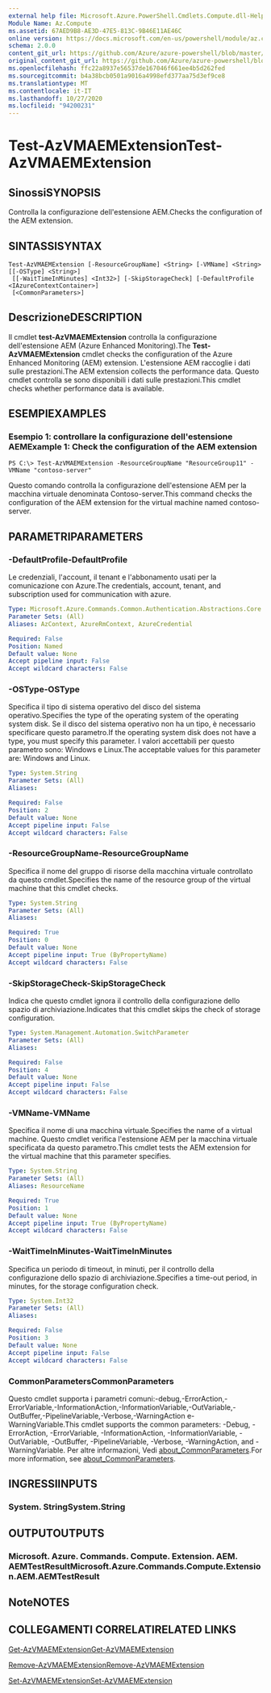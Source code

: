 ```yaml
---
external help file: Microsoft.Azure.PowerShell.Cmdlets.Compute.dll-Help.xml
Module Name: Az.Compute
ms.assetid: 67AED9B8-AE3D-47E5-813C-9B46E11AE46C
online version: https://docs.microsoft.com/en-us/powershell/module/az.compute/test-azvmaemextension
schema: 2.0.0
content_git_url: https://github.com/Azure/azure-powershell/blob/master/src/Compute/Compute/help/Test-AzVMAEMExtension.md
original_content_git_url: https://github.com/Azure/azure-powershell/blob/master/src/Compute/Compute/help/Test-AzVMAEMExtension.md
ms.openlocfilehash: ffc22a8937e56537de167046f661ee4b5d262fed
ms.sourcegitcommit: b4a38bcb0501a9016a4998efd377aa75d3ef9ce8
ms.translationtype: MT
ms.contentlocale: it-IT
ms.lasthandoff: 10/27/2020
ms.locfileid: "94200231"
---
```

# <span data-ttu-id="4196d-101">Test-AzVMAEMExtension</span><span class="sxs-lookup"><span data-stu-id="4196d-101">Test-AzVMAEMExtension</span></span>

## <span data-ttu-id="4196d-102">Sinossi</span><span class="sxs-lookup"><span data-stu-id="4196d-102">SYNOPSIS</span></span>
<span data-ttu-id="4196d-103">Controlla la configurazione dell'estensione AEM.</span><span class="sxs-lookup"><span data-stu-id="4196d-103">Checks the configuration of the AEM extension.</span></span>

## <span data-ttu-id="4196d-104">SINTASSI</span><span class="sxs-lookup"><span data-stu-id="4196d-104">SYNTAX</span></span>

```
Test-AzVMAEMExtension [-ResourceGroupName] <String> [-VMName] <String> [[-OSType] <String>]
 [[-WaitTimeInMinutes] <Int32>] [-SkipStorageCheck] [-DefaultProfile <IAzureContextContainer>]
 [<CommonParameters>]
```

## <span data-ttu-id="4196d-105">Descrizione</span><span class="sxs-lookup"><span data-stu-id="4196d-105">DESCRIPTION</span></span>
<span data-ttu-id="4196d-106">Il cmdlet **test-AzVMAEMExtension** controlla la configurazione dell'estensione AEM (Azure Enhanced Monitoring).</span><span class="sxs-lookup"><span data-stu-id="4196d-106">The **Test-AzVMAEMExtension** cmdlet checks the configuration of the Azure Enhanced Monitoring (AEM) extension.</span></span>
<span data-ttu-id="4196d-107">L'estensione AEM raccoglie i dati sulle prestazioni.</span><span class="sxs-lookup"><span data-stu-id="4196d-107">The AEM extension collects the performance data.</span></span>
<span data-ttu-id="4196d-108">Questo cmdlet controlla se sono disponibili i dati sulle prestazioni.</span><span class="sxs-lookup"><span data-stu-id="4196d-108">This cmdlet checks whether performance data is available.</span></span>

## <span data-ttu-id="4196d-109">ESEMPI</span><span class="sxs-lookup"><span data-stu-id="4196d-109">EXAMPLES</span></span>

### <span data-ttu-id="4196d-110">Esempio 1: controllare la configurazione dell'estensione AEM</span><span class="sxs-lookup"><span data-stu-id="4196d-110">Example 1: Check the configuration of the AEM extension</span></span>
```
PS C:\> Test-AzVMAEMExtension -ResourceGroupName "ResourceGroup11" -VMName "contoso-server"
```

<span data-ttu-id="4196d-111">Questo comando controlla la configurazione dell'estensione AEM per la macchina virtuale denominata Contoso-server.</span><span class="sxs-lookup"><span data-stu-id="4196d-111">This command checks the configuration of the AEM extension for the virtual machine named contoso-server.</span></span>

## <span data-ttu-id="4196d-112">PARAMETRI</span><span class="sxs-lookup"><span data-stu-id="4196d-112">PARAMETERS</span></span>

### <span data-ttu-id="4196d-113">-DefaultProfile</span><span class="sxs-lookup"><span data-stu-id="4196d-113">-DefaultProfile</span></span>
<span data-ttu-id="4196d-114">Le credenziali, l'account, il tenant e l'abbonamento usati per la comunicazione con Azure.</span><span class="sxs-lookup"><span data-stu-id="4196d-114">The credentials, account, tenant, and subscription used for communication with azure.</span></span>

```yaml
Type: Microsoft.Azure.Commands.Common.Authentication.Abstractions.Core.IAzureContextContainer
Parameter Sets: (All)
Aliases: AzContext, AzureRmContext, AzureCredential

Required: False
Position: Named
Default value: None
Accept pipeline input: False
Accept wildcard characters: False
```

### <span data-ttu-id="4196d-115">-OSType</span><span class="sxs-lookup"><span data-stu-id="4196d-115">-OSType</span></span>
<span data-ttu-id="4196d-116">Specifica il tipo di sistema operativo del disco del sistema operativo.</span><span class="sxs-lookup"><span data-stu-id="4196d-116">Specifies the type of the operating system of the operating system disk.</span></span>
<span data-ttu-id="4196d-117">Se il disco del sistema operativo non ha un tipo, è necessario specificare questo parametro.</span><span class="sxs-lookup"><span data-stu-id="4196d-117">If the operating system disk does not have a type, you must specify this parameter.</span></span>
<span data-ttu-id="4196d-118">I valori accettabili per questo parametro sono: Windows e Linux.</span><span class="sxs-lookup"><span data-stu-id="4196d-118">The acceptable values for this parameter are: Windows and Linux.</span></span>

```yaml
Type: System.String
Parameter Sets: (All)
Aliases:

Required: False
Position: 2
Default value: None
Accept pipeline input: False
Accept wildcard characters: False
```

### <span data-ttu-id="4196d-119">-ResourceGroupName</span><span class="sxs-lookup"><span data-stu-id="4196d-119">-ResourceGroupName</span></span>
<span data-ttu-id="4196d-120">Specifica il nome del gruppo di risorse della macchina virtuale controllato da questo cmdlet.</span><span class="sxs-lookup"><span data-stu-id="4196d-120">Specifies the name of the resource group of the virtual machine that this cmdlet checks.</span></span>

```yaml
Type: System.String
Parameter Sets: (All)
Aliases:

Required: True
Position: 0
Default value: None
Accept pipeline input: True (ByPropertyName)
Accept wildcard characters: False
```

### <span data-ttu-id="4196d-121">-SkipStorageCheck</span><span class="sxs-lookup"><span data-stu-id="4196d-121">-SkipStorageCheck</span></span>
<span data-ttu-id="4196d-122">Indica che questo cmdlet ignora il controllo della configurazione dello spazio di archiviazione.</span><span class="sxs-lookup"><span data-stu-id="4196d-122">Indicates that this cmdlet skips the check of storage configuration.</span></span>

```yaml
Type: System.Management.Automation.SwitchParameter
Parameter Sets: (All)
Aliases:

Required: False
Position: 4
Default value: None
Accept pipeline input: False
Accept wildcard characters: False
```

### <span data-ttu-id="4196d-123">-VMName</span><span class="sxs-lookup"><span data-stu-id="4196d-123">-VMName</span></span>
<span data-ttu-id="4196d-124">Specifica il nome di una macchina virtuale.</span><span class="sxs-lookup"><span data-stu-id="4196d-124">Specifies the name of a virtual machine.</span></span>
<span data-ttu-id="4196d-125">Questo cmdlet verifica l'estensione AEM per la macchina virtuale specificata da questo parametro.</span><span class="sxs-lookup"><span data-stu-id="4196d-125">This cmdlet tests the AEM extension for the virtual machine that this parameter specifies.</span></span>

```yaml
Type: System.String
Parameter Sets: (All)
Aliases: ResourceName

Required: True
Position: 1
Default value: None
Accept pipeline input: True (ByPropertyName)
Accept wildcard characters: False
```

### <span data-ttu-id="4196d-126">-WaitTimeInMinutes</span><span class="sxs-lookup"><span data-stu-id="4196d-126">-WaitTimeInMinutes</span></span>
<span data-ttu-id="4196d-127">Specifica un periodo di timeout, in minuti, per il controllo della configurazione dello spazio di archiviazione.</span><span class="sxs-lookup"><span data-stu-id="4196d-127">Specifies a time-out period, in minutes, for the storage configuration check.</span></span>

```yaml
Type: System.Int32
Parameter Sets: (All)
Aliases:

Required: False
Position: 3
Default value: None
Accept pipeline input: False
Accept wildcard characters: False
```

### <span data-ttu-id="4196d-128">CommonParameters</span><span class="sxs-lookup"><span data-stu-id="4196d-128">CommonParameters</span></span>
<span data-ttu-id="4196d-129">Questo cmdlet supporta i parametri comuni:-debug,-ErrorAction,-ErrorVariable,-InformationAction,-InformationVariable,-OutVariable,-OutBuffer,-PipelineVariable,-Verbose,-WarningAction e-WarningVariable.</span><span class="sxs-lookup"><span data-stu-id="4196d-129">This cmdlet supports the common parameters: -Debug, -ErrorAction, -ErrorVariable, -InformationAction, -InformationVariable, -OutVariable, -OutBuffer, -PipelineVariable, -Verbose, -WarningAction, and -WarningVariable.</span></span> <span data-ttu-id="4196d-130">Per altre informazioni, Vedi [about_CommonParameters](http://go.microsoft.com/fwlink/?LinkID=113216).</span><span class="sxs-lookup"><span data-stu-id="4196d-130">For more information, see [about_CommonParameters](http://go.microsoft.com/fwlink/?LinkID=113216).</span></span>

## <span data-ttu-id="4196d-131">INGRESSI</span><span class="sxs-lookup"><span data-stu-id="4196d-131">INPUTS</span></span>

### <span data-ttu-id="4196d-132">System. String</span><span class="sxs-lookup"><span data-stu-id="4196d-132">System.String</span></span>

## <span data-ttu-id="4196d-133">OUTPUT</span><span class="sxs-lookup"><span data-stu-id="4196d-133">OUTPUTS</span></span>

### <span data-ttu-id="4196d-134">Microsoft. Azure. Commands. Compute. Extension. AEM. AEMTestResult</span><span class="sxs-lookup"><span data-stu-id="4196d-134">Microsoft.Azure.Commands.Compute.Extension.AEM.AEMTestResult</span></span>

## <span data-ttu-id="4196d-135">Note</span><span class="sxs-lookup"><span data-stu-id="4196d-135">NOTES</span></span>

## <span data-ttu-id="4196d-136">COLLEGAMENTI CORRELATI</span><span class="sxs-lookup"><span data-stu-id="4196d-136">RELATED LINKS</span></span>

[<span data-ttu-id="4196d-137">Get-AzVMAEMExtension</span><span class="sxs-lookup"><span data-stu-id="4196d-137">Get-AzVMAEMExtension</span></span>](./Get-AzVMAEMExtension.md)

[<span data-ttu-id="4196d-138">Remove-AzVMAEMExtension</span><span class="sxs-lookup"><span data-stu-id="4196d-138">Remove-AzVMAEMExtension</span></span>](./Remove-AzVMAEMExtension.md)

[<span data-ttu-id="4196d-139">Set-AzVMAEMExtension</span><span class="sxs-lookup"><span data-stu-id="4196d-139">Set-AzVMAEMExtension</span></span>](./Set-AzVMAEMExtension.md)


